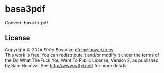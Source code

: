 # basa3pdf
Convert .basa to .pdf

## License
Copyright © 2020 Efrén Boyarizo <efren@boyarizo.es><br>
This work is free. You can redistribute it and/or modify it under the
terms of the Do What The Fuck You Want To Public License, Version 2,
as published by Sam Hocevar. See http://www.wtfpl.net/ for more details.